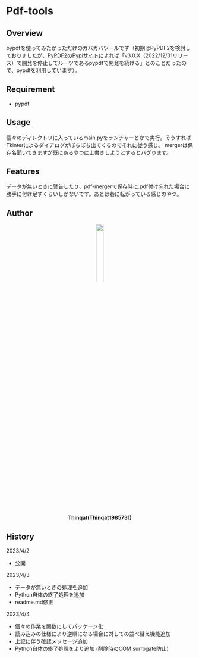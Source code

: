 # Pdf-tools

## Overview
pypdfを使ってみたかっただけのガバガバツールです（初期はPyPDF2を検討しておりましたが、[PyPDF2のPypiサイト](https://pypi.org/project/PyPDF2/)によれば「v3.0.X（2022/12/31リリース）で開発を停止してルーツであるpypdfで開発を続ける」とのことだったので、pypdfを利用しています）。

## Requirement
- pypdf

## Usage
個々のディレクトリに入っているmain.pyをランチャーとかで実行。そうすればTkinterによるダイアログがぼちぼち出てくるのでそれに従う感じ。
mergerは保存名聞いてきますが既にあるやつに上書きしようとするとバグります。

## Features
データが無いときに警告したり、pdf-mergerで保存時に.pdf付け忘れた場合に勝手に付け足すくらいしかないです。あとは巷に転がっている感じのやつ。

## Author
<div style="text-align: center;">
<img src="https://avatars.githubusercontent.com/u/113882060?v=4" width="20%"><br>
<strong>Thinqat(Thinqat1985731)</strong>
</div>

## History
2023/4/2
* 公開

2023/4/3
* データが無いときの処理を追加
* Python自体の終了処理を追加
* readme.md修正

2023/4/4
* 個々の作業を関数にしてパッケージ化
* 読み込みの仕様により逆順になる場合に対しての並べ替え機能追加
* 上記に伴う確認メッセージ追加
* Python自体の終了処理をより追加 (削除時のCOM surrogate防止)